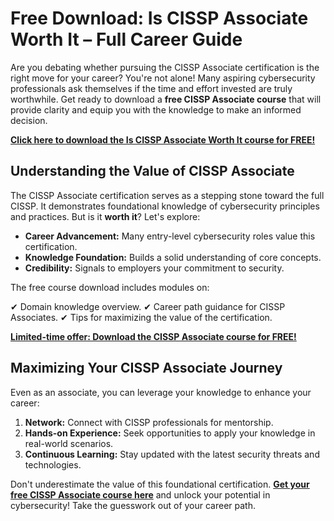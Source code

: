 # Free Download: Is CISSP Associate Worth It – Full Career Guide

Are you debating whether pursuing the CISSP Associate certification is the right move for your career? You're not alone! Many aspiring cybersecurity professionals ask themselves if the time and effort invested are truly worthwhile. Get ready to download a **free CISSP Associate course** that will provide clarity and equip you with the knowledge to make an informed decision.

[**Click here to download the Is CISSP Associate Worth It course for FREE!**](https://udemywork.com/is-cissp-associate-worth-it)

## Understanding the Value of CISSP Associate

The CISSP Associate certification serves as a stepping stone toward the full CISSP. It demonstrates foundational knowledge of cybersecurity principles and practices. But is it **worth it**? Let's explore:

*   **Career Advancement:** Many entry-level cybersecurity roles value this certification.
*   **Knowledge Foundation:** Builds a solid understanding of core concepts.
*   **Credibility:** Signals to employers your commitment to security.

The free course download includes modules on:

✔ Domain knowledge overview.
✔ Career path guidance for CISSP Associates.
✔ Tips for maximizing the value of the certification.

[**Limited-time offer: Download the CISSP Associate course for FREE!**](https://udemywork.com/is-cissp-associate-worth-it)

## Maximizing Your CISSP Associate Journey

Even as an associate, you can leverage your knowledge to enhance your career:

1.  **Network:** Connect with CISSP professionals for mentorship.
2.  **Hands-on Experience:** Seek opportunities to apply your knowledge in real-world scenarios.
3.  **Continuous Learning:** Stay updated with the latest security threats and technologies.

Don't underestimate the value of this foundational certification. **[Get your free CISSP Associate course here](https://udemywork.com/is-cissp-associate-worth-it)** and unlock your potential in cybersecurity! Take the guesswork out of your career path.
